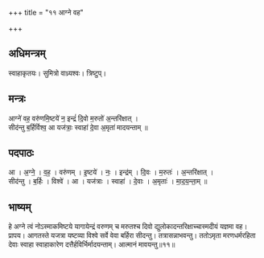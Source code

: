 +++
title = "११ आग्ने वह"

+++
## अधिमन्त्रम्
स्वाहाकृतयः। सुमित्रो वाध्र्यश्वः। त्रिष्टुप्।

## मन्त्रः
आग्ने॑ वह॒ वरु॑णमि॒ष्टये॑ न॒ इन्द्रं॑ दि॒वो म॒रुतो॑ अ॒न्तरि॑क्षात् ।  
सीद॑न्तु ब॒र्हिर्विश्व॒ आ यज॑त्राः॒ स्वाहा॑ दे॒वा अ॒मृता॑ मादयन्ताम् ॥

## पदपाठः
आ । अ॒ग्ने॒ । व॒ह॒ । वरु॑णम् । इ॒ष्टये॑ । नः॒ । इन्द्र॑म् । दि॒वः । म॒रुतः॑ । अ॒न्तरि॑क्षात् ।  
सीद॑न्तु । ब॒र्हिः । विश्वे॑ । आ । यज॑त्राः । स्वाहा॑ । दे॒वाः । अ॒मृताः॑ । मा॒द॒य॒न्ता॒म् ॥

## भाष्यम्
हे अग्ने त्वं नोऽस्माकमिष्टये यागायेन्द्रं वरुणम् च मरुतश्च दिवो द्युलोकादन्तरिक्षाच्चास्मदीयं यज्ञमा वह। प्रापय। आगतस्ते यजत्रा यष्टव्या विश्वे सर्वे वेवा बर्हिरा सीदन्तु। तत्रासन्नाभवन्तु। ततोऽमृता मरणधर्मरहिता देवाः स्वाहा स्वाहाकारेण दत्तैर्हविर्भिर्मादयन्ताम्। आत्मानं मावयन्तु॥११॥
